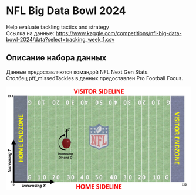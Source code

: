 # NFL Big Data Bowl 2024
Help evaluate tackling tactics and strategy    
Ссылка на данные: https://www.kaggle.com/competitions/nfl-big-data-bowl-2024/data?select=tracking_week_1.csv    

## Описание набора данных    
Данные предоставляются командой NFL Next Gen Stats.     
Столбец pff_missedTackles в данных предоставлен Pro Football Focus.   

![Текст описания](https://github.com/cherniakov/DataSets/blob/3ac03fc8054038ffd5641301eac78c1fc008bd52/NFL2024/inbox_Increasing%20Dir%20and%20O.png)
